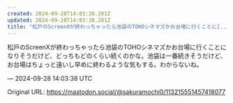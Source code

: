 ```yaml
---
created: 2024-09-28T14:03:38.281Z
updated: 2024-09-28T14:03:38.281Z
title: "松戸のScreenXが終わっちゃったら池袋のTOHOシネマズかお台場に行くことに[...]"
---
```


<p>松戸のScreenXが終わっちゃったら池袋のTOHOシネマズかお台場に行くことになりそうだけど、どっちもどのくらい続くのかな。池袋は一番続きそうだけど、お台場はちょっと遠いし早めに終わるような気もする。わからないね。</p>

&mdash; 2024-09-28 14:03:38 UTC

Original URL: https://mastodon.social/@sakuramochi0/113215551457418077
